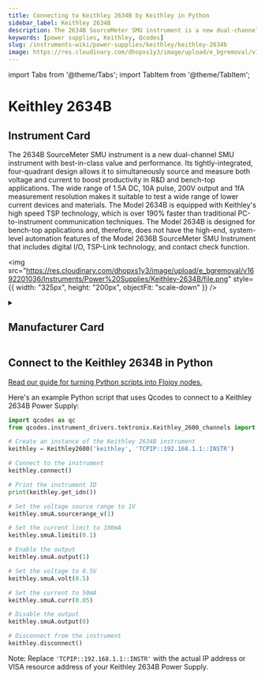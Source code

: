 ```yaml
---
title: Connecting to Keithley 2634B by Keithley in Python
sidebar_label: Keithley 2634B
description: The 2634B SourceMeter SMU instrument is a new dual-channel SMU instrument with best-in-class value and performance. Its tightly-integrated, four-quadrant design allows it to simultaneously source and measure both voltage and current to boost productivity in R&D and bench-top applications. The wide range of 1.5A DC, 10A pulse, 200V output and 1fA measurement resolution makes it suitable to test a wide range of lower current devices and materials. The Model 2634B is equipped with Keithley's high speed TSP technology, which is over 190% faster than traditional PC-to-instrument communication techniques. The Model 2634B is designed for bench-top applications and, therefore, does not have the high-end, system-level automation features of the Model 2636B SourceMeter SMU Instrument that includes digital I/O, TSP-Link technology, and contact check function.
keywords: [power supplies, Keithley, Qcodes]
slug: /instruments-wiki/power-supplies/keithley/keithley-2634b
image: https://res.cloudinary.com/dhopxs1y3/image/upload/e_bgremoval/v1692201036/Instruments/Power%20Supplies/Keithley-2634B/file.png
---
```


import Tabs from '@theme/Tabs';
import TabItem from '@theme/TabItem';

# Keithley 2634B

## Instrument Card

<div className="flex">

<div>

The 2634B SourceMeter SMU instrument is a new dual-channel SMU instrument with best-in-class value and performance. Its tightly-integrated, four-quadrant design allows it to simultaneously source and measure both voltage and current to boost productivity in R&D and bench-top applications. The wide range of 1.5A DC, 10A pulse, 200V output and 1fA measurement resolution makes it suitable to test a wide range of lower current devices and materials. The Model 2634B is equipped with Keithley's high speed TSP technology, which is over 190% faster than traditional PC-to-instrument communication techniques. The Model 2634B is designed for bench-top applications and, therefore, does not have the high-end, system-level automation features of the Model 2636B SourceMeter SMU Instrument that includes digital I/O, TSP-Link technology, and contact check function.

</div>

<img src="https://res.cloudinary.com/dhopxs1y3/image/upload/e_bgremoval/v1692201036/Instruments/Power%20Supplies/Keithley-2634B/file.png" style={{ width: "325px", height: "200px", objectFit: "scale-down" }} />

</div>

<details>
<summary><h2>Manufacturer Card</h2></summary>

<img src="https://res.cloudinary.com/dhopxs1y3/image/upload/v1692126010/Instruments/Vendor%20Logos/Keithley.png" style={{ width: "100%", height: "170px",objectFit: "scale-down" }} />

Keithley Instruments is a measurement and instrument company headquartered in Solon, Ohio, that develops, manufactures, markets, and sells data acquisition products, as well as complete systems for high-volume production and assembly testing. <a href="https://www.tek.com/en">Website</a>.

<ul>
  <li>Headquarters: Cleveland, Ohio, United States</li>
  <li>Yearly Revenue (millions, USD): 110.6</li>
</ul>
</details>

## Connect to the Keithley 2634B in Python

[Read our guide for turning Python scripts into Flojoy nodes.](https://docs.flojoy.ai/custom-nodes/creating-custom-node/)
<Tabs>
<TabItem value="Qcodes" label="Qcodes">

Here's an example Python script that uses Qcodes to connect to a Keithley 2634B Power Supply:

```python
import qcodes as qc
from qcodes.instrument_drivers.tektronix.Keithley_2600_channels import Keithley2600

# Create an instance of the Keithley 2634B instrument
keithley = Keithley2600('keithley', 'TCPIP::192.168.1.1::INSTR')

# Connect to the instrument
keithley.connect()

# Print the instrument ID
print(keithley.get_idn())

# Set the voltage source range to 1V
keithley.smuA.sourcerange_v(1)

# Set the current limit to 100mA
keithley.smuA.limiti(0.1)

# Enable the output
keithley.smuA.output(1)

# Set the voltage to 0.5V
keithley.smuA.volt(0.5)

# Set the current to 50mA
keithley.smuA.curr(0.05)

# Disable the output
keithley.smuA.output(0)

# Disconnect from the instrument
keithley.disconnect()
```

Note: Replace `'TCPIP::192.168.1.1::INSTR'` with the actual IP address or VISA resource address of your Keithley 2634B Power Supply.

</TabItem>
</Tabs>